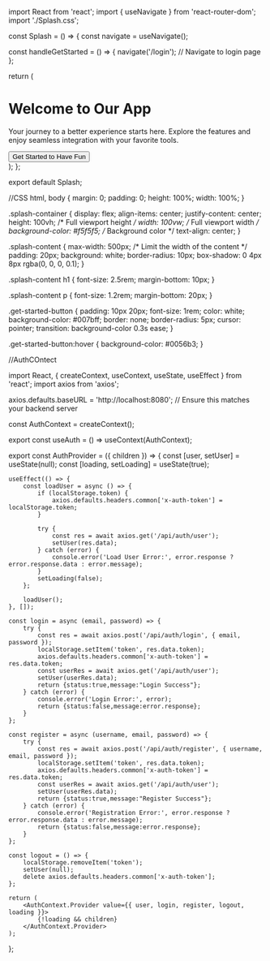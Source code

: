 import React from 'react';
import { useNavigate } from 'react-router-dom';
import './Splash.css';

const Splash = () => {
  const navigate = useNavigate();

  const handleGetStarted = () => {
    navigate('/login'); // Navigate to login page
  };

  return (
    <div className="splash-container">
      <div className="splash-content">
        <h1>Welcome to Our App</h1>
        <p>Your journey to a better experience starts here. Explore the features and enjoy seamless integration with your favorite tools.</p>
        <button className="get-started-button" onClick={handleGetStarted}>Get Started to Have Fun</button>
      </div>
    </div>
  );
};

export default Splash;


//CSS
html, body {
    margin: 0;
    padding: 0;
    height: 100%;
    width: 100%;
  }
  
  .splash-container {
    display: flex;
    align-items: center;
    justify-content: center;
    height: 100vh; /* Full viewport height */
    width: 100vw; /* Full viewport width */
    background-color: #f5f5f5; /* Background color */
    text-align: center;
  }
  
  .splash-content {
    max-width: 500px; /* Limit the width of the content */
    padding: 20px;
    background: white;
    border-radius: 10px;
    box-shadow: 0 4px 8px rgba(0, 0, 0, 0.1);
  }
  
  .splash-content h1 {
    font-size: 2.5rem;
    margin-bottom: 10px;
  }
  
  .splash-content p {
    font-size: 1.2rem;
    margin-bottom: 20px;
  }
  
  .get-started-button {
    padding: 10px 20px;
    font-size: 1rem;
    color: white;
    background-color: #007bff;
    border: none;
    border-radius: 5px;
    cursor: pointer;
    transition: background-color 0.3s ease;
  }
  
  .get-started-button:hover {
    background-color: #0056b3;
  }



  //AuthCOntect

import React, { createContext, useContext, useState, useEffect } from 'react';
import axios from 'axios';

axios.defaults.baseURL = 'http://localhost:8080'; // Ensure this matches your backend server

const AuthContext = createContext();

export const useAuth = () => useContext(AuthContext);

export const AuthProvider = ({ children }) => {
    const [user, setUser] = useState(null);
    const [loading, setLoading] = useState(true);

    useEffect(() => {
        const loadUser = async () => {
            if (localStorage.token) {
                axios.defaults.headers.common['x-auth-token'] = localStorage.token;
            }

            try {
                const res = await axios.get('/api/auth/user');
                setUser(res.data);
            } catch (error) {
                console.error('Load User Error:', error.response ? error.response.data : error.message);
            }
            setLoading(false);
        };

        loadUser();
    }, []);

    const login = async (email, password) => {
        try {
            const res = await axios.post('/api/auth/login', { email, password });
            localStorage.setItem('token', res.data.token);
            axios.defaults.headers.common['x-auth-token'] = res.data.token;
            const userRes = await axios.get('/api/auth/user');
            setUser(userRes.data);
            return {status:true,message:"Login Success"};
        } catch (error) {
            console.error('Login Error:', error);
            return {status:false,message:error.response};
        }
    };

    const register = async (username, email, password) => {
        try {
            const res = await axios.post('/api/auth/register', { username, email, password });
            localStorage.setItem('token', res.data.token);
            axios.defaults.headers.common['x-auth-token'] = res.data.token;
            const userRes = await axios.get('/api/auth/user');
            setUser(userRes.data);
            return {status:true,message:"Register Success"};
        } catch (error) {
            console.error('Registration Error:', error.response ? error.response.data : error.message);
            return {status:false,message:error.response};
        }
    };

    const logout = () => {
        localStorage.removeItem('token');
        setUser(null);
        delete axios.defaults.headers.common['x-auth-token'];
    };

    return (
        <AuthContext.Provider value={{ user, login, register, logout, loading }}>
            {!loading && children}
        </AuthContext.Provider>
    );
};
